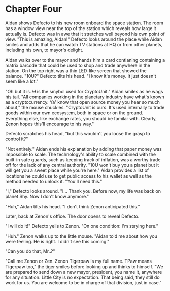 # Chapter Four

Aidan shows Defecto to his new room onboard the space station. The room has a window view near the top of the station which reveals how large it actually is. Defecto was in awe that it stretches well beyond his own point of view. "This is amazing, Aidan!" Defecto looks around the place while Aidan smiles and adds that he can watch TV stations at HQ or from other planets, including his own, to mayor's delight. 

Aidan walks over to the mayor and hands him a card contianing containing a matrix barcode that could be used to shop and trade anywhere in the station. On the top right was a thin LED-like screen that showed the balance. "10Ʉ?" Defecto tilts his head. "I know it's money. It just doesn't seem like a lot."

"Oh but it is. Ʉ is the smybol used for CryptoUnit." Aidan smiles as he wags his tail. "All companies working in the planetary industry have what's known as a cryptocurrency. Ya' know that open source money you hear so much about," the mouse chuckles. "CryptoUnit is ours. It's used internally to trade goods within our own ecosystem, both in space or on the ground. Everything else, like exchange rates, you should be familar with. Clearly, Zenon hopes this'll encourage to his way."

Defecto scratches his head, "but this wouldn't you loose the grasp to control it?" 

"Not entirely." Aidan ends his explanation by adding that paper money was impossible to scale. The technology's ability to scale combined with the built-in safe guards, such as keeping track of inflation, was a worthy trade off for the lack of any central authority. "10Ʉ won't buy you a planet but it will get you a sweet place while you're here." Aidan provides a list of locations he could use to get public access to his wallet as well as the method needed to unlock it. "You'll need this."

"I," Defecto looks around. "I... Thank you. Before now, my life was back on planet Shy. Now I don't know anymore."

"Huh," Aidan tilts his head. "I don't think Zenon anticipated this."

Later, back at Zenon's office. The door opens to reveal Defecto.

"I will do it!" Defecto yells to Zenon. "On one condition: I'm staying here."

"Huh." Zenon walks up to the little mouse. "Aidan told me about how you were feeling. He is right. I didn't see this coming."

"Can you do that, Mr..?"

"Call me Zenon or Zen. Zenon Tigerpaw is my full name. TPaw means Tigerpaw too," the tiger smiles before looking up and thinks to himself. "We are prepared to send down a new mayor, president, you name it, anywhere for any situation. Little City is no expectation. That being said, they still do work for us. You are welcome to be in charge of that division, just in case."


